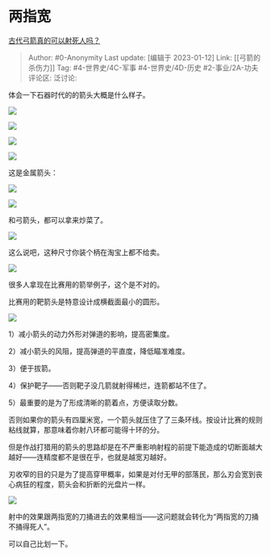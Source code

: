 # 两指宽
[古代弓箭真的可以射死人吗？](https://www.zhihu.com/question/333101119/answer/2840205615)

> Author: #0-Anonymity
> Last update: [编辑于 2023-01-12]
> Link: [[弓箭的杀伤力]]
> Tag: #4-世界史/4C-军事 #4-世界史/4D-历史 #2-事业/2A-功夫
> 评论区:
> 泛讨论:

体会一下石器时代的的箭头大概是什么样子。

![](https://picx.zhimg.com/50/v2-a547a2840ce71565cc978d603f6f93d3_720w.jpg?source=1940ef5c)

![](https://pica.zhimg.com/50/v2-3f9b38482b0cbd197903c2811eac9479_720w.jpg?source=1940ef5c)

![](https://pica.zhimg.com/50/v2-8796b511ebd4611ab0a39616e9294434_720w.jpg?source=1940ef5c)

![](https://picx.zhimg.com/50/v2-2b85b1f34763a55186d4fde3b4a10847_720w.jpg?source=1940ef5c)

这是金属箭头：

![](https://picx.zhimg.com/50/v2-872f62a7a5625f47bc9e3a66ac295a3b_720w.jpg?source=1940ef5c)

![](https://picx.zhimg.com/50/v2-61a46ce91f6f4e6d15750afc44f1e255_720w.jpg?source=1940ef5c)

和弓箭头，都可以拿来炒菜了。

![](https://picx.zhimg.com/50/v2-54c84ded161fa80f78da6aeb958bdc40_720w.jpg?source=1940ef5c)

这么说吧，这种尺寸你装个柄在淘宝上都不给卖。

![](https://pica.zhimg.com/50/v2-88fe22591b09cce1b6bf593424ece7f0_720w.jpg?source=1940ef5c)

很多人拿现在比赛用的箭举例子，这个是不对的。

比赛用的靶箭头是特意设计成横截面最小的圆形。

![](https://picx.zhimg.com/50/v2-78eae2885917b3f5bd6d7da20440628d_720w.jpg?source=1940ef5c)

1）减小箭头的动力外形对弹道的影响，提高密集度。

2）减小箭头的风阻，提高弹道的平直度，降低瞄准难度。

3）便于拔箭。

4）保护靶子——否则靶子没几箭就射得稀烂，连箭都站不住了。

5）最重要的是为了形成清晰的箭着点，方便读取分数。

否则如果你的箭头有四厘米宽，一个箭头就压住了了三条环线。按设计比赛的规则粘线就算，那意味着你射八环都可能得十环的分。

但是作战打猎用的箭头的思路却是在不严重影响射程的前提下能造成的切断面越大越好——连精度都不是很在乎，也就是越宽刃越好。

刃收窄的目的只是为了提高穿甲概率，如果是对付无甲的部落民，那么刃会宽到丧心病狂的程度，箭头会和折断的光盘片一样。

![](https://pic1.zhimg.com/50/v2-8f5e624b94322cb2cc33440922a0799e_720w.jpg?source=1940ef5c)

射中的效果跟两指宽的刀捅进去的效果相当——这问题就会转化为“两指宽的刀捅不捅得死人”。

可以自己比划一下。
